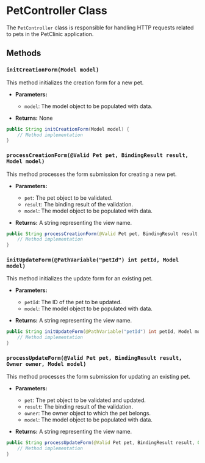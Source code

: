 # PetController Class

The `PetController` class is responsible for handling HTTP requests related to pets in the PetClinic application.

## Methods

### `initCreationForm(Model model)`

This method initializes the creation form for a new pet.

- **Parameters:**
  - `model`: The model object to be populated with data.

- **Returns:** None

```java
public String initCreationForm(Model model) {
    // Method implementation
}
```

### `processCreationForm(@Valid Pet pet, BindingResult result, Model model)`

This method processes the form submission for creating a new pet.

- **Parameters:**
  - `pet`: The pet object to be validated.
  - `result`: The binding result of the validation.
  - `model`: The model object to be populated with data.

- **Returns:** A string representing the view name.

```java
public String processCreationForm(@Valid Pet pet, BindingResult result, Model model) {
    // Method implementation
}
```

### `initUpdateForm(@PathVariable("petId") int petId, Model model)`

This method initializes the update form for an existing pet.

- **Parameters:**
  - `petId`: The ID of the pet to be updated.
  - `model`: The model object to be populated with data.

- **Returns:** A string representing the view name.

```java
public String initUpdateForm(@PathVariable("petId") int petId, Model model) {
    // Method implementation
}
```

### `processUpdateForm(@Valid Pet pet, BindingResult result, Owner owner, Model model)`

This method processes the form submission for updating an existing pet.

- **Parameters:**
  - `pet`: The pet object to be validated and updated.
  - `result`: The binding result of the validation.
  - `owner`: The owner object to which the pet belongs.
  - `model`: The model object to be populated with data.

- **Returns:** A string representing the view name.

```java
public String processUpdateForm(@Valid Pet pet, BindingResult result, Owner owner, Model model) {
    // Method implementation
}
```